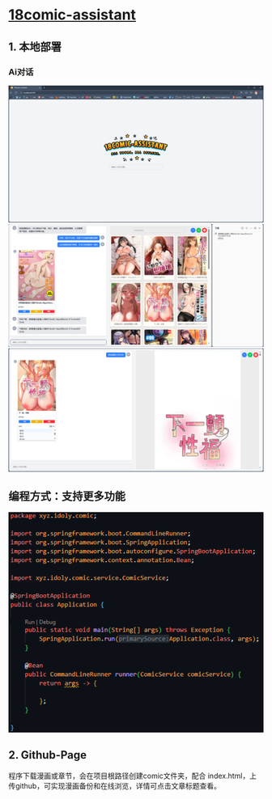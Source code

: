 # [18comic-assistant](https://idoly.github.io/18comic-assistant/)

## 1. 本地部署

### Ai对话
![1](1.png)
![3](2.png)
![4](3.png)

## 编程方式：支持更多功能
![4](4.png)


## 2. Github-Page

程序下载漫画或章节，会在项目根路径创建comic文件夹，配合 index.html，上传github，可实现漫画备份和在线浏览，详情可点击文章标题查看。
